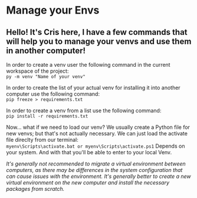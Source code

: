 # Manage your Envs

## Hello! It's Cris here, I have a few commands that will help you to manage your venvs and use them in another computer!

In order to create a venv user the following command in the current workspace of the project:\
    ```
    py -m venv "Name of your venv"
    ```

In order to create the list of your actual venv for installing it into another computer use the following command:\
    ```
    pip freeze > requirements.txt
    ```

In order to create a venv from a list use the following command:\
    ```
    pip install -r requirements.txt
    ```

Now... what if we need to load our venv? We usually create a Python file for new venvs; but that's not actually necessary. We can just load the activate file direclty from our terminal:\
    ```
    myenv\Scripts\activate.bat or myenv\Scripts\activate.ps1
    ```
Depends on your system. And with that you'll be able to enter to your local Venv. 

*It's generally not recommended to migrate a virtual environment between computers, as there may be differences in the system configuration that can cause issues with the environment. It's generally better to create a new virtual environment on the new computer and install the necessary packages from scratch.*